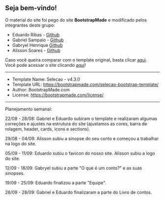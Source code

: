 <h2>Seja bem-vindo!</h2>

O material do site foi pego do site <b>BootstrapMade</b> e modificado pelos integrantes deste grupo:

  <ul>
  <li>Eduardo Ribas - <a href="https://github.com/ribas-codes">Github</a></li>
  <li>Gabriel Sampaio - <a href="https://github.com/gabrielsampaio1216">Github</a></li>
  <li>Gabryel Henrique <a href="https://github.com/projetos-Gabryel">Github</a></li>
  <li>Alisson Soares - <a href="https://github.com/projetos-Alisson">Github</a></li>
  </ul>
  
Caso você queira comparar com o template original, basta clicar <a href="https://bootstrapmade.com/demo/Selecao/">aqui</a>. <br>
Você pode acessar o site clicando <a href="https://quartetoetec.github.io/livrodigital/">aqui</a>!

<hr>

  * Template Name: Selecao - v4.3.0
  * Template URL: https://bootstrapmade.com/selecao-bootstrap-template/
  * Author: BootstrapMade.com
  * License: https://bootstrapmade.com/license/
 
 <hr>

Planejamento semanal: 

22/08 - 28/08: Gabriel e Eduardo subiram o template e realizaram algumas correções e ajustes na estrutura do site (ajustamos as cores, barra de rolagem, header, cards, icons e sections).

29/08 - 04/09: Alisson subiu a sinopse do seu conto e começou a trabalhar na logo do site.

05/09 - 11/09: Eduardo subiu o favicon do nosso site. Alisson subiu a logo do site.

12/09 - 18/09: Gabryel subiu a parte "O que é um conto?" e as suas sinopses.

19/09 - 25/09: Eduardo finalizou a parte "Equipe".

26/09 - 28/09: Gabriel e Eduardo finalizaram a parte do Livro de contos.
